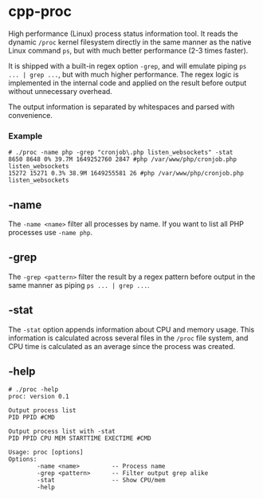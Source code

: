 # cpp-proc
High performance (Linux) process status information tool. It reads the dynamic `/proc` kernel filesystem directly in the same manner as the native Linux command `ps`, but with much better performance (2-3 times faster).

It is shipped with a built-in regex option `-grep`, and will emulate piping `ps ... | grep ...`, but with much higher performance. The regex logic is implemented in the internal code and applied on the result before output without unnecessary overhead.

The output information is separated by whitespaces and parsed with convenience.

### Example
```
# ./proc -name php -grep "cronjob\.php listen_websockets" -stat
8650 8648 0% 39.7M 1649252760 2847 #php /var/www/php/cronjob.php listen_websockets
15272 15271 0.3% 38.9M 1649255581 26 #php /var/www/php/cronjob.php listen_websockets
```

## -name
The `-name <name>` filter all processes by name. If you want to list all PHP processes use `-name php`.

## -grep
The `-grep <pattern>` filter the result by a regex pattern before output in the same manner as piping `ps ... | grep ...`.

## -stat
The `-stat` option appends information about CPU and memory usage. This information is calculated across several files in the `/proc` file system, and CPU time is calculated as an average since the process was created.

## -help
```
# ./proc -help
proc: version 0.1

Output process list
PID PPID #CMD

Output process list with -stat
PID PPID CPU MEM STARTTIME EXECTIME #CMD

Usage: proc [options]
Options:
        -name <name>         -- Process name
        -grep <pattern>      -- Filter output grep alike
        -stat                -- Show CPU/mem
        -help
```